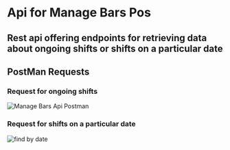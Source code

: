 # Api for Manage Bars Pos

## Rest api offering endpoints for retrieving data about ongoing shifts or shifts on a particular date

## PostMan Requests

### Request for ongoing shifts
![Manage Bars Api Postman](https://user-images.githubusercontent.com/82181439/172188368-1d56dfc5-0e41-47ce-8ff7-15dc7461dc7a.png)

### Request for shifts on a particular date
![find by date](https://user-images.githubusercontent.com/82181439/172190346-b4ee01bf-5b4e-4e32-829c-ff04185c7ea1.png)
